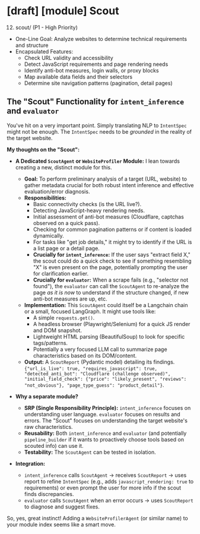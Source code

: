 # [draft] [module] Scout

12. scout/ (P1 - High Priority)
- One-Line Goal: Analyze websites to determine technical requirements and structure
- Encapsulated Features:
  - Check URL validity and accessibility
  - Detect JavaScript requirements and page rendering needs
  - Identify anti-bot measures, login walls, or proxy blocks
  - Map available data fields and their selectors
  - Determine site navigation patterns (pagination, detail pages)



## The "Scout" Functionality for `intent_inference` and `evaluator`

You've hit on a very important point. Simply translating NLP to `IntentSpec` might not be enough. The `IntentSpec` needs to be *grounded* in the reality of the target website.

**My thoughts on the "Scout":**

*   **A Dedicated `ScoutAgent` or `WebsiteProfiler` Module:** I lean towards creating a new, distinct module for this.
    *   **Goal:** To perform preliminary analysis of a target (URL, website) to gather metadata crucial for both robust intent inference and effective evaluation/error diagnosis.
    *   **Responsibilities:**
        *   Basic connectivity checks (is the URL live?).
        *   Detecting JavaScript-heavy rendering needs.
        *   Initial assessment of anti-bot measures (Cloudflare, captchas observed on a quick pass).
        *   Checking for common pagination patterns or if content is loaded dynamically.
        *   For tasks like "get job details," it might try to identify if the URL is a list page or a detail page.
        *   **Crucially for `intent_inference`:** If the user says "extract field X," the scout could do a quick check to see if something resembling "X" is even present on the page, potentially prompting the user for clarification earlier.
        *   **Crucially for `evaluator`:** When a scrape fails (e.g., "selector not found"), the `evaluator` can call the `ScoutAgent` to re-analyze the page *as it is now* to understand if the structure changed, if new anti-bot measures are up, etc.
    *   **Implementation:** This `ScoutAgent` could itself be a Langchain chain or a small, focused LangGraph. It might use tools like:
        *   A simple `requests.get()`.
        *   A headless browser (Playwright/Selenium) for a quick JS render and DOM snapshot.
        *   Lightweight HTML parsing (BeautifulSoup) to look for specific tags/patterns.
        *   Potentially a very focused LLM call to summarize page characteristics based on its DOM/content.
    *   **Output:** A `ScoutReport` (Pydantic model) detailing its findings.
        `{"url_is_live": true, "requires_javascript": true, "detected_anti_bot": "Cloudflare (challenge observed)", "initial_field_check": {"price": "likely_present", "reviews": "not_obvious"}, "page_type_guess": "product_detail"}`.

*   **Why a separate module?**
    *   **SRP (Single Responsibility Principle):** `intent_inference` focuses on understanding user language. `evaluator` focuses on results and errors. The "Scout" focuses on understanding the target website's raw characteristics.
    *   **Reusability:** Both `intent_inference` and `evaluator` (and potentially `pipeline_builder` if it wants to proactively choose tools based on scouted info) can use it.
    *   **Testability:** The `ScoutAgent` can be tested in isolation.

*   **Integration:**
    *   `intent_inference` calls `ScoutAgent` -> receives `ScoutReport` -> uses report to refine `IntentSpec` (e.g., adds `javascript_rendering: true` to requirements) or even prompt the user for more info if the scout finds discrepancies.
    *   `evaluator` calls `ScoutAgent` when an error occurs -> uses `ScoutReport` to diagnose and suggest fixes.

So, yes, great instinct! Adding a `WebsiteProfilerAgent` (or similar name) to your module index seems like a smart move.